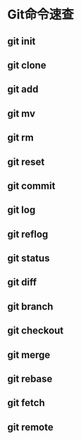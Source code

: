 # Git命令速查 #

## git init ##
## git clone ##
## git add ##
## git mv ##
## git rm ##
## git reset ##
## git commit ##
## git log ##
## git reflog ##
## git status ##
## git diff ##
## git branch ##
## git checkout ##
## git merge ##
## git rebase ##
## git fetch ##
## git remote ##
